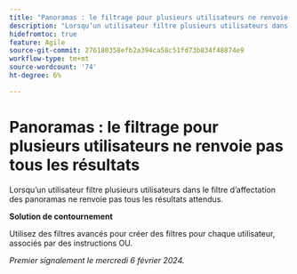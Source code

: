```yaml
---
title: "Panoramas : le filtrage pour plusieurs utilisateurs ne renvoie pas tous les résultats"
description: "Lorsqu’un utilisateur filtre plusieurs utilisateurs dans le filtre d’affectation des panoramas ne renvoie pas tous les résultats attendus."
hidefromtoc: true
feature: Agile
source-git-commit: 276180358efb2a394ca58c51fd73b834f48874e9
workflow-type: tm+mt
source-wordcount: '74'
ht-degree: 6%

---
```



# Panoramas : le filtrage pour plusieurs utilisateurs ne renvoie pas tous les résultats

Lorsqu’un utilisateur filtre plusieurs utilisateurs dans le filtre d’affectation des panoramas ne renvoie pas tous les résultats attendus.

**Solution de contournement**

Utilisez des filtres avancés pour créer des filtres pour chaque utilisateur, associés par des instructions OU.

_Premier signalement le mercredi 6 février 2024._
